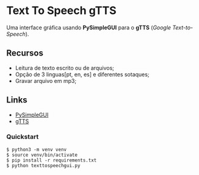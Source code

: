 # Text To Speech gTTS

Uma interface gráfica usando **PySimpleGUI** para o  **gTTS** (*Google Text-to-Speech*).

## Recursos

- Leitura de texto escrito ou de arquivos;
- Opção de 3 linguas[pt, en, es] e diferentes sotaques;
- Gravar arquivo em mp3;

## Links

- [PySimpleGUI](https://github.com/PySimpleGUI/PySimpleGUI)
- [gTTS](https://github.com/pndurette/gTTS)

### Quickstart
	$ python3 -m venv venv
	$ source venv/bin/activate
	$ pip install -r requirements.txt
	$ python texttospeechgui.py
 